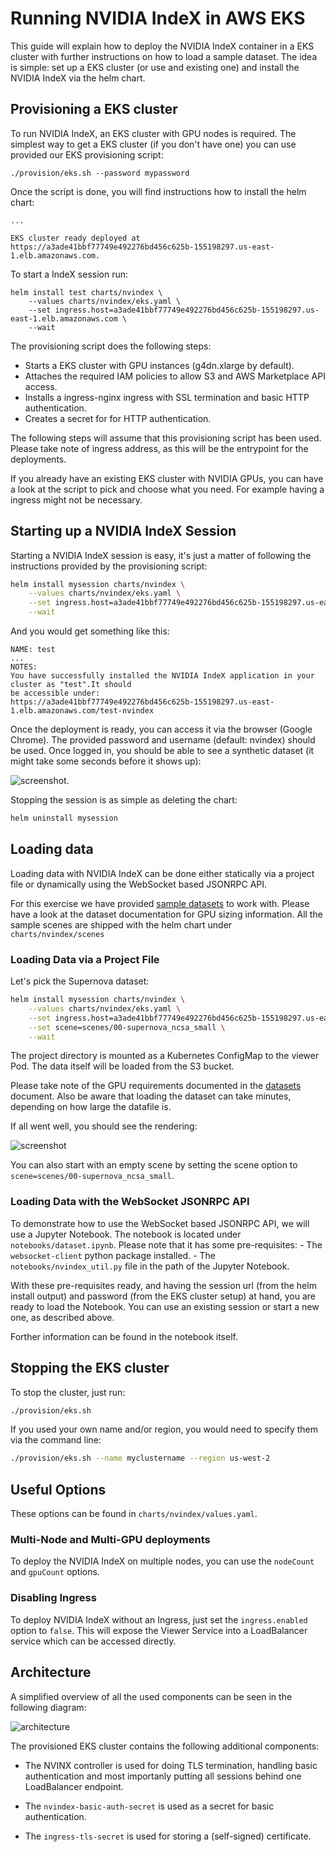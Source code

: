 # Running NVIDIA IndeX in AWS EKS

This guide will explain how to deploy the NVIDIA IndeX container in a EKS cluster with further
instructions on how to load a sample dataset. The idea is simple: set up a EKS cluster (or use
and existing one) and install the NVIDIA IndeX via the helm chart.

## Provisioning a EKS cluster

To run NVIDIA IndeX, an EKS cluster with GPU nodes is required. The simplest way to get a EKS
cluster (if you don't have one) you can use provided our EKS provisioning script:

```
./provision/eks.sh --password mypassword
```

Once the script is done, you will find instructions how to install the helm chart:
```
...

EKS cluster ready deployed at https://a3ade41bbf77749e492276bd456c625b-155198297.us-east-1.elb.amazonaws.com.
```

To start a IndeX session run:

```
helm install test charts/nvindex \
    --values charts/nvindex/eks.yaml \
    --set ingress.host=a3ade41bbf77749e492276bd456c625b-155198297.us-east-1.elb.amazonaws.com \
    --wait
```

The provisioning script does the following steps:
- Starts a EKS cluster with GPU instances (g4dn.xlarge by default).
- Attaches the required IAM policies to allow S3 and AWS Marketplace API access.
- Installs a ingress-nginx ingress with SSL termination and basic HTTP authentication.
- Creates a secret for for HTTP authentication.

The following steps will assume that this provisioning script has been used. Please take note of
ingress address, as this will be the entrypoint for the deployments.

If you already have an existing EKS cluster with NVIDIA GPUs, you can have a look at the script
to pick and choose what you need. For example having a ingress might not be necessary.


## Starting up a NVIDIA IndeX Session

Starting a NVIDIA IndeX session is easy, it's just a matter of following the instructions
provided by the provisioning script:
```sh
helm install mysession charts/nvindex \
    --values charts/nvindex/eks.yaml \
    --set ingress.host=a3ade41bbf77749e492276bd456c625b-155198297.us-east-1.elb.amazonaws.com \
    --wait
```

And you would get something like this:
```
NAME: test
...
NOTES:
You have successfully installed the NVIDIA IndeX application in your cluster as "test".It should
be accessible under:
https://a3ade41bbf77749e492276bd456c625b-155198297.us-east-1.elb.amazonaws.com/test-nvindex
```

Once the deployment is ready, you can access it via the browser (Google Chrome). The provided password
and username (default: nvindex) should be used. Once logged in, you should be able to see a synthetic dataset
(it might take some seconds before it shows up):

![screenshot](images/synthetic_data.png).

Stopping the session is as simple as deleting the chart:
```sh
helm uninstall mysession
```

## Loading data

Loading data with NVIDIA IndeX can be done either statically via a project file or dynamically using
the WebSocket based JSONRPC API.

For this exercise we have provided [sample datasets](datasets.md) to work with. Please have a look at
the dataset documentation for GPU sizing information. All the sample scenes
are shipped with the helm chart under `charts/nvindex/scenes`

### Loading Data via a Project File

Let's pick the Supernova dataset:

```sh
helm install mysession charts/nvindex \
    --values charts/nvindex/eks.yaml \
    --set ingress.host=a3ade41bbf77749e492276bd456c625b-155198297.us-east-1.elb.amazonaws.com \
    --set scene=scenes/00-supernova_ncsa_small \
    --wait
```

The project directory is mounted as a Kubernetes ConfigMap to the viewer Pod. The data itself will
be loaded from the S3 bucket.

Please take note of the GPU requirements documented in the [datasets](datasets.md) document. Also
be aware that loading the dataset can take minutes, depending on how large the datafile is.

If all went well, you should see the rendering:

![screenshot](images/supernova.png)

You can also start with an empty scene by setting the scene option to `scene=scenes/00-supernova_ncsa_small`.

### Loading Data with the WebSocket JSONRPC API

To demonstrate how to use the WebSocket based JSONRPC API, we will use a Jupyter Notebook. The notebook
is located under `notebooks/dataset.ipynb`. Please note that it has some pre-requisites:
    - The `websocket-client` python package installed.
    - The `notebooks/nvindex_util.py` file in the path of the Jupyter Notebook.

With these pre-requisites ready, and having the session url (from the helm install output) and password
(from the EKS cluster setup) at hand, you are ready to load the Notebook. You can use an existing session
or start a new one, as described above.

Forther information can be found in the notebook itself.

## Stopping the EKS cluster

To stop the cluster, just run:
```sh
./provision/eks.sh
```

If you used your own name and/or region, you would need to specify them via the command line:
```sh
./provision/eks.sh --name myclustername --region us-west-2
```

## Useful Options

These options can be found in `charts/nvindex/values.yaml`.

### Multi-Node and Multi-GPU deployments

To deploy the NVIDIA IndeX on multiple nodes, you can use the `nodeCount` and `gpuCount` options.

### Disabling Ingress

To deploy NVIDIA IndeX without an Ingress, just set the `ingress.enabled` option to `false`. This
will expose the Viewer Service into a LoadBalancer service which can be accessed directly.


## Architecture

A simplified overview of all the used components can be seen in the following diagram:

![architecture](images/eks_diagram.svg)



The provisioned EKS cluster contains the following additional components:

- The NVINX controller is used for doing TLS termination, handling basic authentication and most
importanly putting all sessions behind one LoadBalancer endpoint.

- The `nvindex-basic-auth-secret` is used as a secret for basic authentication.

- The `ingress-tls-secret` is used for storing a (self-signed) certificate.

